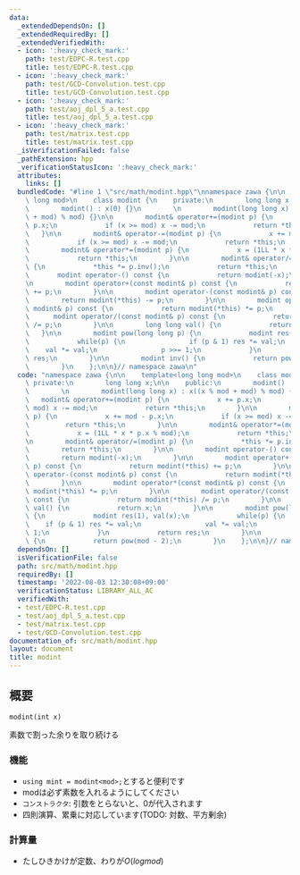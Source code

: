 ```yaml
---
data:
  _extendedDependsOn: []
  _extendedRequiredBy: []
  _extendedVerifiedWith:
  - icon: ':heavy_check_mark:'
    path: test/EDPC-R.test.cpp
    title: test/EDPC-R.test.cpp
  - icon: ':heavy_check_mark:'
    path: test/GCD-Convolution.test.cpp
    title: test/GCD-Convolution.test.cpp
  - icon: ':heavy_check_mark:'
    path: test/aoj_dpl_5_a.test.cpp
    title: test/aoj_dpl_5_a.test.cpp
  - icon: ':heavy_check_mark:'
    path: test/matrix.test.cpp
    title: test/matrix.test.cpp
  _isVerificationFailed: false
  _pathExtension: hpp
  _verificationStatusIcon: ':heavy_check_mark:'
  attributes:
    links: []
  bundledCode: "#line 1 \"src/math/modint.hpp\"\nnamespace zawa {\n\n    template<long\
    \ long mod>\n    class modint {\n    private:\n        long long x;\n\n    public:\n\
    \        modint() : x(0) {}\n        \n        modint(long long x) : x((x % mod\
    \ + mod) % mod) {}\n\n        modint& operator+=(modint p) {\n            x +=\
    \ p.x;\n            if (x >= mod) x -= mod;\n            return *this;\n     \
    \   }\n\n        modint& operator-=(modint p) {\n            x += mod - p.x;\n\
    \            if (x >= mod) x -= mod;\n            return *this;\n        }\n\n\
    \        modint& operator*=(modint p) {\n            x = (1LL * x * p.x % mod);\n\
    \            return *this;\n        }\n\n        modint& operator/=(modint p)\
    \ {\n            *this *= p.inv();\n            return *this;\n        }\n\n \
    \       modint operator-() const {\n            return modint(-x);\n        }\n\
    \n        modint operator+(const modint& p) const {\n            return modint(*this)\
    \ += p;\n        }\n\n        modint operator-(const modint& p) const {\n    \
    \        return modint(*this) -= p;\n        }\n\n        modint operator*(const\
    \ modint& p) const {\n            return modint(*this) *= p;\n        }\n\n  \
    \      modint operator/(const modint& p) const {\n            return modint(*this)\
    \ /= p;\n        }\n\n        long long val() {\n            return x;\n     \
    \   }\n\n        modint pow(long long p) {\n            modint res(1), val(x);\n\
    \            while(p) {\n                if (p & 1) res *= val;\n            \
    \    val *= val;\n                p >>= 1;\n            }\n            return\
    \ res;\n        }\n\n        modint inv() {\n            return pow(mod - 2);\n\
    \        }\n    };\n\n}// namespace zawa\n"
  code: "namespace zawa {\n\n    template<long long mod>\n    class modint {\n   \
    \ private:\n        long long x;\n\n    public:\n        modint() : x(0) {}\n\
    \        \n        modint(long long x) : x((x % mod + mod) % mod) {}\n\n     \
    \   modint& operator+=(modint p) {\n            x += p.x;\n            if (x >=\
    \ mod) x -= mod;\n            return *this;\n        }\n\n        modint& operator-=(modint\
    \ p) {\n            x += mod - p.x;\n            if (x >= mod) x -= mod;\n   \
    \         return *this;\n        }\n\n        modint& operator*=(modint p) {\n\
    \            x = (1LL * x * p.x % mod);\n            return *this;\n        }\n\
    \n        modint& operator/=(modint p) {\n            *this *= p.inv();\n    \
    \        return *this;\n        }\n\n        modint operator-() const {\n    \
    \        return modint(-x);\n        }\n\n        modint operator+(const modint&\
    \ p) const {\n            return modint(*this) += p;\n        }\n\n        modint\
    \ operator-(const modint& p) const {\n            return modint(*this) -= p;\n\
    \        }\n\n        modint operator*(const modint& p) const {\n            return\
    \ modint(*this) *= p;\n        }\n\n        modint operator/(const modint& p)\
    \ const {\n            return modint(*this) /= p;\n        }\n\n        long long\
    \ val() {\n            return x;\n        }\n\n        modint pow(long long p)\
    \ {\n            modint res(1), val(x);\n            while(p) {\n            \
    \    if (p & 1) res *= val;\n                val *= val;\n                p >>=\
    \ 1;\n            }\n            return res;\n        }\n\n        modint inv()\
    \ {\n            return pow(mod - 2);\n        }\n    };\n\n}// namespace zawa\n"
  dependsOn: []
  isVerificationFile: false
  path: src/math/modint.hpp
  requiredBy: []
  timestamp: '2022-08-03 12:30:08+09:00'
  verificationStatus: LIBRARY_ALL_AC
  verifiedWith:
  - test/EDPC-R.test.cpp
  - test/aoj_dpl_5_a.test.cpp
  - test/matrix.test.cpp
  - test/GCD-Convolution.test.cpp
documentation_of: src/math/modint.hpp
layout: document
title: modint
---
```


## 概要
```
modint(int x)
```
素数で割った余りを取り続ける

### 機能
* `using mint = modint<mod>;`とすると便利です
* modは必ず素数を入れるようにしてください
* `コンストラクタ`: 引数をとらないと、0が代入されます
* 四則演算、累乗に対応しています(TODO: 対数、平方剰余)


### 計算量
* たしひきかけが定数、わりが$O(logmod)$
